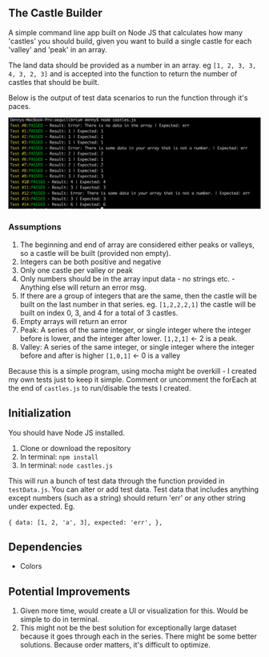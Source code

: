 ## The Castle Builder

A simple command line app built on Node JS that calculates how many 'castles' you should build, given you want to build a single castle for each 'valley' and 'peak' in an array. 

The land data should be provided as a number in an array. eg `[1, 2, 3, 3, 4, 3, 2, 3]` and is accepted into the function to return the number of castles that should be built.

Below is the output of test data scenarios to run the function through it's paces. 

![screenshot](https://github.com/dennyhollick/castlebuilder-aeq/blob/master/Aeq-castles.png)

### Assumptions

1. The beginning and end of array are considered either peaks or valleys, so a castle will be built (provided non empty).
2. Integers can be both positive and negative
3. Only one castle per valley or peak
4. Only numbers should be in the array input data - no strings etc. - Anything else will return an error msg.
5. If there are a group of integers that are the same, then the castle will be built on the last number in that series. eg. `[1,2,2,2,1]` the castle will be built on index 0, 3, and 4 for a total of 3 castles.
6. Empty arrays will return an error
7. Peak: A series of the same integer, or single integer where the integer before is lower, and the integer after lower. `[1,2,1]` <- 2 is a peak.
8. Valley: A series of the same integer, or single integer where the integer before and after is higher `[1,0,1]` <- 0 is a valley

Because this is a simple program, using mocha might be overkill - I created my own tests just to keep it simple. Comment or uncomment the forEach at the end of `castles.js` to run/disable the tests I created.

## Initialization

You should have Node JS installed.

1. Clone or download the repository
2. In terminal: `npm install`
3. In terminal: `node castles.js`

This will run a bunch of test data through the function provided in `testData.js`. You can alter or add test data. Test data that includes anything except numbers (such as a string) should return 'err' or any other string under expected. Eg.

`
{
    data: [1, 2, 'a', 3],
    expected: 'err',
},
`
## Dependencies 

- Colors

## Potential Improvements

1. Given more time, would create a UI or visualization for this. Would be simple to do in terminal.
2. This might not be the best solution for exceptionally large dataset because it goes through each in the series. There might be some better solutions.
   Because order matters, it's difficult to optimize.
